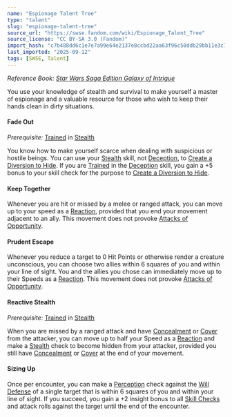 ```yaml
---
name: "Espionage Talent Tree"
type: "talent"
slug: "espionage-talent-tree"
source_url: "https://swse.fandom.com/wiki/Espionage_Talent_Tree"
source_license: "CC BY-SA 3.0 (Fandom)"
import_hash: "c7b488dd6c1e7e7a99e64e2137e8ccbd22aa63f96c50ddb29bb11e3c77fdd14f"
last_imported: "2025-09-12"
tags: [SWSE, Talent]
---
```

*Reference Book: [Star Wars Saga Edition Galaxy of Intrigue](https://swse.fandom.com/wiki/Star_Wars_Saga_Edition_Galaxy_of_Intrigue)*

You use your knowledge of stealth and survival to make yourself a master of espionage and a valuable resource for those who wish to keep their hands clean in dirty situations.

#### **Fade Out**
*Prerequisite:* [Trained](https://swse.fandom.com/wiki/Trained) in [Stealth](https://swse.fandom.com/wiki/Stealth)

You know how to make yourself scarce when dealing with suspicious or hostile beings. You can use your [Stealth](https://swse.fandom.com/wiki/Stealth) skill, not [Deception](https://swse.fandom.com/wiki/Deception), to [Create a Diversion to Hide](https://swse.fandom.com/wiki/Deception#Create%20a%20Diversion%20to%20Hide). If you are [Trained](https://swse.fandom.com/wiki/Trained) in the [Deception](https://swse.fandom.com/wiki/Deception) skill, you gain a +5 bonus to your skill check for the purpose to [Create a Diversion to Hide](https://swse.fandom.com/wiki/Deception#Create%20a%20Diversion%20to%20Hide).

#### **Keep Together**
Whenever you are hit or missed by a melee or ranged attack, you can move up to your speed as a [Reaction](https://swse.fandom.com/wiki/Reaction), provided that you end your movement adjacent to an ally. This movement does not provoke [Attacks of Opportunity](https://swse.fandom.com/wiki/Attacks_of_Opportunity).

#### **Prudent Escape**
Whenever you reduce a target to 0 Hit Points or otherwise render a creature unconscious, you can choose two allies within 6 squares of you and within your line of sight. You and the allies you chose can immediately move up to their Speeds as a [Reaction](https://swse.fandom.com/wiki/Reaction). This movement does not provoke [Attacks of Opportunity](https://swse.fandom.com/wiki/Attacks_of_Opportunity).

#### **Reactive Stealth**
*Prerequisite:* [Trained](https://swse.fandom.com/wiki/Trained) in [Stealth](https://swse.fandom.com/wiki/Stealth)

When you are missed by a ranged attack and have [Concealment](https://swse.fandom.com/wiki/Concealment) or [Cover](https://swse.fandom.com/wiki/Cover) from the attacker, you can move up to half your Speed as a [Reaction](https://swse.fandom.com/wiki/Reaction) and make a [Stealth](https://swse.fandom.com/wiki/Stealth) check to become hidden from your attacker, provided you still have [Concealment](https://swse.fandom.com/wiki/Concealment) or [Cover](https://swse.fandom.com/wiki/Cover) at the end of your movement.

#### **Sizing Up**
Once per encounter, you can make a [Perception](https://swse.fandom.com/wiki/Perception) check against the [Will Defense](https://swse.fandom.com/wiki/Will_Defense) of a single target that is within 6 squares of you and within your line of sight. If you succeed, you gain a +2 insight bonus to all [Skill Checks](https://swse.fandom.com/wiki/Skill_Checks) and attack rolls against the target until the end of the encounter.